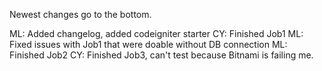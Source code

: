 Newest changes go to the bottom.

ML: Added changelog, added codeigniter starter
CY: Finished Job1
ML: Fixed issues with Job1 that were doable without DB connection
ML: Finished Job2
CY: Finished Job3, can't test because Bitnami is failing me.